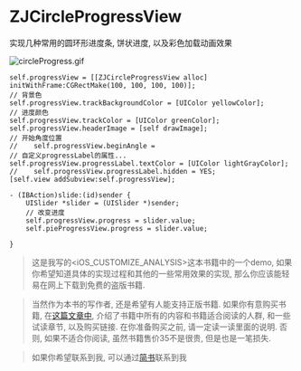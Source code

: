 # ZJCircleProgressView
实现几种常用的圆环形进度条, 饼状进度, 以及彩色加载动画效果


![circleProgress.gif](http://upload-images.jianshu.io/upload_images/1271831-f9755ecaf6eafa5d.gif?imageMogr2/auto-orient/strip)

```
self.progressView = [[ZJCircleProgressView alloc] initWithFrame:CGRectMake(100, 100, 100, 100)];
// 背景色
self.progressView.trackBackgroundColor = [UIColor yellowColor];
// 进度颜色
self.progressView.trackColor = [UIColor greenColor];
self.progressView.headerImage = [self drawImage];
// 开始角度位置
//    self.progressView.beginAngle =
// 自定义progressLabel的属性...
self.progressView.progressLabel.textColor = [UIColor lightGrayColor];
//    self.progressView.progressLabel.hidden = YES;
[self.view addSubview:self.progressView];

- (IBAction)slide:(id)sender {
    UISlider *slider = (UISlider *)sender;
    // 改变进度
    self.progressView.progress = slider.value;
    self.pieProgressView.progress = slider.value;

}
```

> 这是我写的<iOS_CUSTOMIZE_ANALYSIS>这本书籍中的一个demo, 如果你希望知道具体的实现过程和其他的一些常用效果的实现, 那么你应该能轻易在网上下载到免费的盗版书籍. 

> 当然作为本书的写作者, 还是希望有人能支持正版书籍. 如果你有意购买书籍, 在[这篇文章中](http://www.jianshu.com/p/510500f3aebd), 介绍了书籍中所有的内容和书籍适合阅读的人群, 和一些试读章节, 以及购买链接. 在你准备购买之前, 请一定读一读里面的说明. 否则, 如果不适合你阅读, 虽然书籍售价35不是很贵, 但是也是一笔损失.


> 如果你希望联系到我, 可以通过[简书](http://www.jianshu.com/users/fb31a3d1ec30/latest_articles)联系到我
